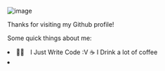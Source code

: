![image](https://user-images.githubusercontent.com/73615588/127723879-9320899e-f618-477d-8379-f80a438f14d7.png)


Thanks for visiting my Github profile!

Some quick things about me:

<li>
  👨‍🎓 I Just Write Code :V
☕ I Drink a lot of coffee
<li/>
